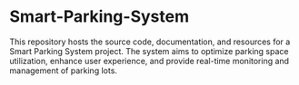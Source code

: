 # Smart-Parking-System
This repository hosts the source code, documentation, and resources for a Smart Parking System project. The system aims to optimize parking space utilization, enhance user experience, and provide real-time monitoring and management of parking lots.

